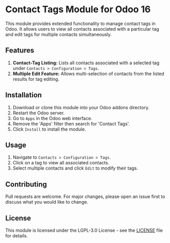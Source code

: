 # Contact Tags Module for Odoo 16

This module provides extended functionality to manage contact tags in Odoo. It allows users to view all contacts associated with a particular tag and edit tags for multiple contacts simultaneously.

## Features

1. **Contact-Tag Listing:** Lists all contacts associated with a selected tag under `Contacts > Configuration > Tags`.
2. **Multiple Edit Feature:** Allows multi-selection of contacts from the listed results for tag editing.

## Installation

1. Download or clone this module into your Odoo addons directory.
2. Restart the Odoo server.
3. Go to `Apps` in the Odoo web interface.
4. Remove the 'Apps' filter then search for 'Contact Tags'.
5. Click `Install` to install the module.

## Usage

1. Navigate to `Contacts > Configuration > Tags`.
2. Click on a tag to view all associated contacts.
3. Select multiple contacts and click `Edit` to modify their tags.

## Contributing

Pull requests are welcome. For major changes, please open an issue first to discuss what you would like to change.

## License

This module is licensed under the LGPL-3.0 License - see the [LICENSE](LICENSE) file for details.
